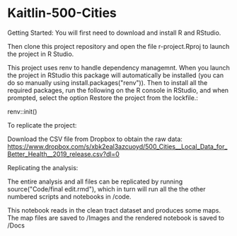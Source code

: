 # Kaitlin-500-Cities

Getting Started:
You will first need to download and install R and RStudio.

Then clone this project repository and open the file r-project.Rproj to launch the project in R Studio.

This project uses renv to handle dependency managemnt. When you launch the project in RStudio this package will automatically be installed (you can do so manually using install.packages("renv")). Then to install all the required packages, run the following on the R console in RStudio, and when prompted, select the option Restore the project from the lockfile.:

renv::init()



To replicate the project:

Download the CSV file from Dropbox to obtain the raw data:
https://www.dropbox.com/s/xbk2eal3azcuoyd/500_Cities__Local_Data_for_Better_Health__2019_release.csv?dl=0



Replicating the analysis:

The entire analysis and all files can be replicated by running source("Code/final edit.rmd"), which in turn will run all the the other numbered scripts and notebooks in /code.

This notebook reads in the clean tract dataset and produces some maps. The map files are saved to /Images and the rendered notebook is saved to /Docs
